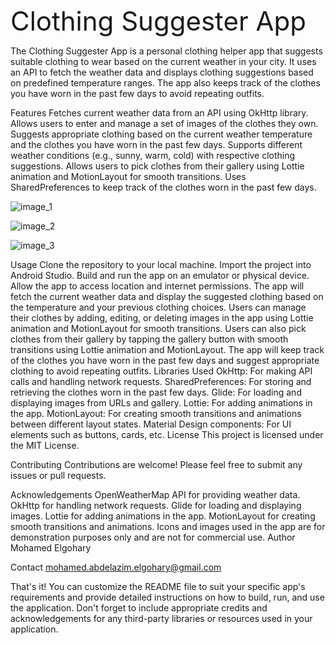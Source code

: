 <span style="font-size:42px">Clothing Suggester App</span>

The Clothing Suggester App is a personal clothing helper app that suggests suitable clothing to wear based on the current weather in your city. It uses an API to fetch the weather data and displays clothing suggestions based on predefined temperature ranges. The app also keeps track of the clothes you have worn in the past few days to avoid repeating outfits.

Features
Fetches current weather data from an API using OkHttp library.
Allows users to enter and manage a set of images of the clothes they own.
Suggests appropriate clothing based on the current weather temperature and the clothes you have worn in the past few days.
Supports different weather conditions (e.g., sunny, warm, cold) with respective clothing suggestions.
Allows users to pick clothes from their gallery using Lottie animation and MotionLayout for smooth transitions.
Uses SharedPreferences to keep track of the clothes worn in the past few days.

![image_1](https://user-images.githubusercontent.com/87489620/232333526-5df06d8b-3d2b-4654-8e1e-a0bb5e8f4131.png)

![image_2](https://user-images.githubusercontent.com/87489620/232333530-d64ab0d4-dbdf-4ab1-be14-c43370eb76a1.png)

![image_3](https://user-images.githubusercontent.com/87489620/232333532-6a440142-6d53-4216-a3aa-200198c65324.png)

Usage
Clone the repository to your local machine.
Import the project into Android Studio.
Build and run the app on an emulator or physical device.
Allow the app to access location and internet permissions.
The app will fetch the current weather data and display the suggested clothing based on the temperature and your previous clothing choices.
Users can manage their clothes by adding, editing, or deleting images in the app using Lottie animation and MotionLayout for smooth transitions.
Users can also pick clothes from their gallery by tapping the gallery button with smooth transitions using Lottie animation and MotionLayout.
The app will keep track of the clothes you have worn in the past few days and suggest appropriate clothing to avoid repeating outfits.
Libraries Used
OkHttp: For making API calls and handling network requests.
SharedPreferences: For storing and retrieving the clothes worn in the past few days.
Glide: For loading and displaying images from URLs and gallery.
Lottie: For adding animations in the app.
MotionLayout: For creating smooth transitions and animations between different layout states.
Material Design components: For UI elements such as buttons, cards, etc.
License
This project is licensed under the MIT License.

Contributing
Contributions are welcome! Please feel free to submit any issues or pull requests.

Acknowledgements
OpenWeatherMap API for providing weather data.
OkHttp for handling network requests.
Glide for loading and displaying images.
Lottie for adding animations in the app.
MotionLayout for creating smooth transitions and animations.
Icons and images used in the app are for demonstration purposes only and are not for commercial use.
Author
Mohamed Elgohary

Contact
mohamed.abdelazim.elgohary@gmail.com

That's it! You can customize the README file to suit your specific app's requirements and provide detailed instructions on how to build, run, and use the application. Don't forget to include appropriate credits and acknowledgements for any third-party libraries or resources used in your application.
